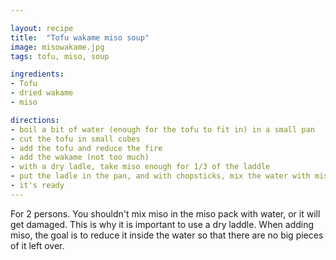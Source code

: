 ```yaml
---

layout: recipe
title:  "Tofu wakame miso soup"
image: misowakame.jpg
tags: tofu, miso, soup

ingredients:
- Tofu
- dried wakame
- miso

directions:
- boil a bit of water (enough for the tofu to fit in) in a small pan
- cut the tofu in small cubes
- add the tofu and reduce the fire
- add the wakame (not too much)
- with a dry ladle, take miso enough for 1/3 of the laddle
- put the ladle in the pan, and with chopsticks, mix the water with miso
- it's ready
---
```


For 2 persons.  You shouldn't mix miso in the miso pack with water, or it will
get damaged. This is why it is important to use a dry laddle.  When adding
miso, the goal is to reduce it inside the water so that there are no big pieces
of it left over.
